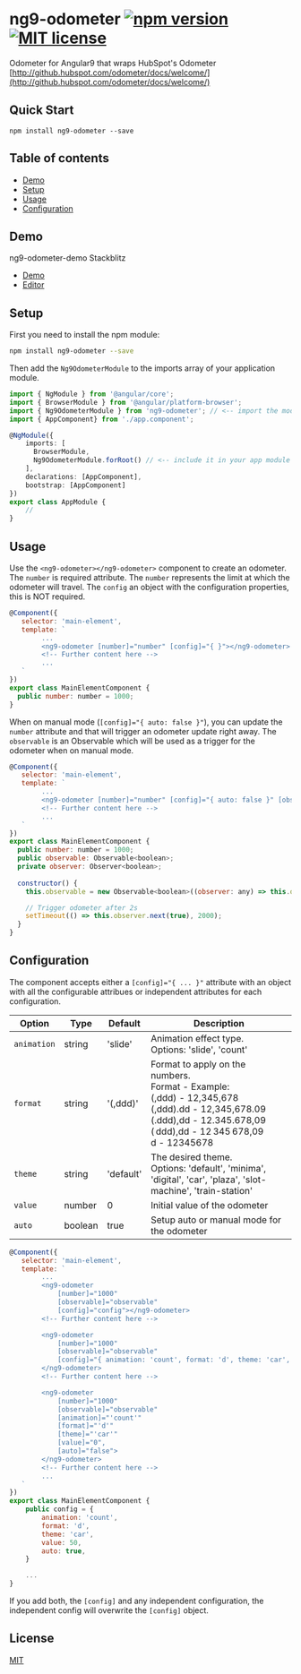 # ng9-odometer [![npm version](https://img.shields.io/npm/v/ng9-odometer.svg?style=flat)](https://www.npmjs.com/package/ng9-odometer) [![MIT license](http://img.shields.io/badge/license-MIT-brightgreen.svg)](http://opensource.org/licenses/MIT)

Odometer for Angular9 that wraps HubSpot's Odometer [http://github.hubspot.com/odometer/docs/welcome/](http://github.hubspot.com/odometer/docs/welcome/)

## Quick Start

```
npm install ng9-odometer --save
```

## Table of contents
- [Demo](#Demo)
- [Setup](#setup)
- [Usage](#usage)
- [Configuration](#configuration)

## Demo
ng9-odometer-demo Stackblitz 
- [Demo](https://ng9-odometer-demo.stackblitz.io)
- [Editor](https://stackblitz.com/edit/ng9-odometer-demo)

## Setup

First you need to install the npm module:
```sh
npm install ng9-odometer --save
```

Then add the `Ng9OdometerModule` to the imports array of your application module.

```typescript
import { NgModule } from '@angular/core';
import { BrowserModule } from '@angular/platform-browser';
import { Ng9OdometerModule } from 'ng9-odometer'; // <-- import the module
import { AppComponent} from './app.component';

@NgModule({
    imports: [
      BrowserModule, 
      Ng9OdometerModule.forRoot() // <-- include it in your app module
    ], 
    declarations: [AppComponent],
    bootstrap: [AppComponent]
})
export class AppModule {
    //
}
```

## Usage 

Use the `<ng9-odometer></ng9-odometer>` component to create an odometer. The `number` is required attribute. 
The `number` represents the limit at which the odometer will travel. The `config` an object with the configuration properties, this is NOT required. 

```js
@Component({
   selector: 'main-element',
   template: `
        ...
        <ng9-odometer [number]="number" [config]="{ }"></ng9-odometer>
        <!-- Further content here -->
        ...
   `
})
export class MainElementComponent {
  public number: number = 1000;
}
```

When on manual mode (`[config]="{ auto: false }"`), you can update the `number` attribute and that will trigger an odometer update right away. The `observable` is an Observable which will be used as a trigger for the odometer when on manual mode. 

```js
@Component({
   selector: 'main-element',
   template: `
        ...
        <ng9-odometer [number]="number" [config]="{ auto: false }" [observable]="observable"></ng9-odometer>
        <!-- Further content here -->
        ...
   `
})
export class MainElementComponent {
  public number: number = 1000;
  public observable: Observable<boolean>;
  private observer: Observer<boolean>;
  
  constructor() {
    this.observable = new Observable<boolean>((observer: any) => this.observer = observer).share();

    // Trigger odometer after 2s
    setTimeout(() => this.observer.next(true), 2000);
  }
}
```

## Configuration

The component accepts either a `[config]="{ ... }"` attribute with an object with all the configurable attribues or independent attributes for each configuration.

| Option        | Type      | Default     | Description   |
| --------------| --------- | ----------- |-------------- |
| `animation`   | string    | 'slide'     | Animation effect type. <br> Options: 'slide', 'count'
| `format`      | string    | '(,ddd)'    | Format to apply on the numbers. <br> Format - Example: <br> (,ddd) - 12,345,678 <br> (,ddd).dd - 12,345,678.09 <br> (.ddd),dd - 12.345.678,09 <br> ( ddd),dd - 12 345 678,09 <br> d         -  12345678
| `theme`       | string    | 'default'   | The desired theme. <br> Options: 'default', 'minima', 'digital', 'car', 'plaza', 'slot-machine', 'train-station'
| `value`       | number    | 0           | Initial value of the odometer
| `auto`        | boolean   | true        | Setup auto or manual mode for the odometer

```js
@Component({
   selector: 'main-element',
   template: `
        ...
        <ng9-odometer 
            [number]="1000" 
            [observable]="observable" 
            [config]="config"></ng9-odometer>
        <!-- Further content here -->

        <ng9-odometer 
            [number]="1000" 
            [observable]="observable"
            [config]="{ animation: 'count', format: 'd', theme: 'car', value: 50, auto: false }">
        </ng9-odometer>
        <!-- Further content here -->

        <ng9-odometer 
            [number]="1000"  
            [observable]="observable"
            [animation]="'count'"
            [format]="'d'"
            [theme]="'car'"
            [value]="0",
            [auto]="false">
        </ng9-odometer>
        <!-- Further content here -->
        ...
   `
})
export class MainElementComponent {
    public config = {
        animation: 'count', 
        format: 'd', 
        theme: 'car', 
        value: 50,
        auto: true,
    }

    ...
}
```

If you add both, the `[config]` and any independent configuration, the independent config will overwrite the `[config]` object.


## License

[MIT](LICENSE)
